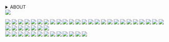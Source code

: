 <details>
  <summary>ABOUT</summary>
hi!!!! you can call me party or anything you want :]<br>
  they/it + 19 + tneu + lesbian + disabled + taken!!!!<br>
 im an introject!!! you can c+h or play with me any time :333 
</details>

<img src="https://64.media.tumblr.com/5d6bcc834db5ec27df96b230163290c2/607cf1ed369c08b7-31/s500x750/a0fe2bddec232f35364e1d9e339569aa2e7d3185.pnj">

<img src="https://64.media.tumblr.com/20d76c5378236ef23706b4aa693c9a29/86cd396632a5bfd3-6d/s100x200/af713d43f22aab3d66313796e044ae1000b6b4b1.pnj"> <img src="https://64.media.tumblr.com/7f0f29206a6ec17c7670a69cd40b0478/91bb6b623c07e82c-11/s100x200/9357f1a3622904efa208fede3030fcb00a552b70.gifv"> <img src="https://64.media.tumblr.com/9d51e9710d24283290d83c095614f818/f06d09507e506cb1-3c/s100x200/111631458af727dd8fe23acaeda17754b3524ae2.gifv"> <img src="https://64.media.tumblr.com/6b52627c0d7acccf72d822cd3845a713/884eea48d188fc7b-a5/s100x200/bb4b521bcf7577b88a08ab88d5dc9f41514d3cb2.pnj"> <img src="https://64.media.tumblr.com/13493b13237b507288bbb1c2a32a7265/de836fe9c93e4cc6-d7/s250x400/1a6b39cb301371ddde1e3d9886786e4658123ca0.gifv"> <img src="https://64.media.tumblr.com/8227bf940f5fe34495a40ccda922ba61/72ee4dc61b06fbbb-d2/s100x200/c345d42f216f16a9a5b380ede402563b623b173e.gifv"> <img src="https://64.media.tumblr.com/760e036ecebe486b7a0bee9560b8bc17/1b8381f969116a1e-22/s100x200/beccdb25e11384b407289382a9192facaf564c15.gifv"> <img src="https://64.media.tumblr.com/bbe21b589cd9c2e08ea30302665fca80/d91ef10a5b0a015c-64/s100x200/d87b74d53d241073d2d39135f16b0f813d902556.gifv"> <img src="https://64.media.tumblr.com/257a4b3d0aa900904082d97f35f9a394/0a844093c4702aee-0d/s100x200/165692954c8cc9bfa160b9c3351a2cdc959a5999.gifv"> <img src="https://64.media.tumblr.com/ecc7a24943bb3b6c40345229f201da62/473928ea48888009-9f/s100x200/e75ae400acfe9825ce08ae940aed68fd938b80b7.pnj"> <img src="https://64.media.tumblr.com/de5de71a4fe702837bde4529d92ccaee/bc7c4f6e25177a95-56/s100x200/4d4f1dfc8dcc7de1829dd3851fd4829a77e213f1.jpg"> <img src="https://64.media.tumblr.com/64098d6299efe03d529678a23c045987/7bc5003e6e9ff72a-b3/s100x200/17dd8a945045d709e79a8fa578997cdd1c0e2bc1.gifv"> <img src="https://orig00.deviantart.net/4a4f/f/2018/180/a/6/autistic_stamp_by_iceofwaterflock-dcfskxo.png"> <img src="https://images-wixmp-ed30a86b8c4ca887773594c2.wixmp.com/f/14def165-fc6a-4f29-bbca-7337f2df7619/d3fnpjr-033a1b90-6196-4f6d-8ad6-5b4e9a463183.png?token=eyJ0eXAiOiJKV1QiLCJhbGciOiJIUzI1NiJ9.eyJzdWIiOiJ1cm46YXBwOjdlMGQxODg5ODIyNjQzNzNhNWYwZDQxNWVhMGQyNmUwIiwiaXNzIjoidXJuOmFwcDo3ZTBkMTg4OTgyMjY0MzczYTVmMGQ0MTVlYTBkMjZlMCIsIm9iaiI6W1t7InBhdGgiOiJcL2ZcLzE0ZGVmMTY1LWZjNmEtNGYyOS1iYmNhLTczMzdmMmRmNzYxOVwvZDNmbnBqci0wMzNhMWI5MC02MTk2LTRmNmQtOGFkNi01YjRlOWE0NjMxODMucG5nIn1dXSwiYXVkIjpbInVybjpzZXJ2aWNlOmZpbGUuZG93bmxvYWQiXX0.LTfmztEnCI8RpuBxDpRw6Pkq5m2YANKgUdN2zjUknhw"> <img src="https://images-wixmp-ed30a86b8c4ca887773594c2.wixmp.com/f/384c74fd-b91d-4e8c-9bd5-9939f3ccd990/dcwrcjb-1c5644d3-dbd4-4a24-b8a1-4a11e9e1b8b8.png?token=eyJ0eXAiOiJKV1QiLCJhbGciOiJIUzI1NiJ9.eyJzdWIiOiJ1cm46YXBwOjdlMGQxODg5ODIyNjQzNzNhNWYwZDQxNWVhMGQyNmUwIiwiaXNzIjoidXJuOmFwcDo3ZTBkMTg4OTgyMjY0MzczYTVmMGQ0MTVlYTBkMjZlMCIsIm9iaiI6W1t7InBhdGgiOiJcL2ZcLzM4NGM3NGZkLWI5MWQtNGU4Yy05YmQ1LTk5MzlmM2NjZDk5MFwvZGN3cmNqYi0xYzU2NDRkMy1kYmQ0LTRhMjQtYjhhMS00YTExZTllMWI4YjgucG5nIn1dXSwiYXVkIjpbInVybjpzZXJ2aWNlOmZpbGUuZG93bmxvYWQiXX0.vfuogZ-hYmoiNimKrmJsQgGhFlqFb4okMtQg0PZX2lg"> <img src="https://64.media.tumblr.com/0f6b58247c088a872f38bd71f9d1b5b3/tumblr_inline_pbtf23ladu1tb0bj0_540.png"> <img src="https://gifcity.carrd.co/assets/images/gallery55/e45f5cec.png?v=d7271437"> <img src="https://64.media.tumblr.com/b225a1480658ea5a869f7ce148c8a100/de836fe9c93e4cc6-dc/s100x200/f9a3cdfa081401caf71d9c2ebd6bf95e1a84f2f6.gifv"> <img src="https://blinkie-net.neocities.org/yeah/1/gir_dance.gif"> <img src="https://blinkie-net.neocities.org/Stamps/Pp/f%20slur.png"> <img src="https://blinkie-net.neocities.org/Stamps/4/snek.png"> <img src="https://blinkie-net.neocities.org/Stamps/4/i___heart___checkers_by_kouenli_dcznr4x-fullview.png"> <img src="https://blinkie-net.neocities.org/Stamps/6/theythem.png"> <img src="https://blinkie-net.neocities.org/Stamps/7/evil-plotting.jpg"> <img src="https://blinkie-net.neocities.org/Stamps/7/rawr.gif"> <img src="https://blinkie-net.neocities.org/Stamps/7/stamp-loading.gif"> <img src="https://blinkie-net.neocities.org/Stamps/7/talk-2-myself.gif"> <img src="https://blinkie-net.neocities.org/Stamps/8/belts.png"> <img src="https://blinkie-net.neocities.org/Stamps/8/banana_lover.jpg"> <img src="https://blinkie-net.neocities.org/Stamps/ilovetoeatstamps.gif"> <img src="https://blinkie-net.neocities.org/Stamps/1/icanhasstamps.png"> <img src="https://blinkie-net.neocities.org/Stamps/3/yeahimsilly.png"><br>
<img src="https://blinkie-net.neocities.org/blinkies/11/epic.gif"> <img src="https://plasticdino.neocities.org/blinkie/iloveglitter.gif"> <img src="https://blinkie-net.neocities.org/blinkies/Blinkies2/i%3C3spongebob.gif"> <img src="https://blinkie-net.neocities.org/blinkies/2/yahoo.gif"> <img src="https://blinkie-net.neocities.org/blinkies/6/i-eat-glowsticks.gif"> <img src="https://blinkie-net.neocities.org/blinkies/7/eat%20a%20rock.gif"> <img src="https://blinkie-net.neocities.org/blinkies/8/fartgot.gif"> <img src="https://blinkie-net.neocities.org/blinkies/8/emomusic.gif"> <img src="https://blinkie-net.neocities.org/blinkies/8/Pbnj.gif"> <img src="https://blinkie-net.neocities.org/blinkies/10/freak.gif"> <img src="https://blinkie-net.neocities.org/blinkies/11/awesome.gif"> <img src="https://plasticdino.neocities.org/blinkie/epic.gif"> <img src="https://blinkie-net.neocities.org/blinkies/10/long-blinkie.gif"> 
